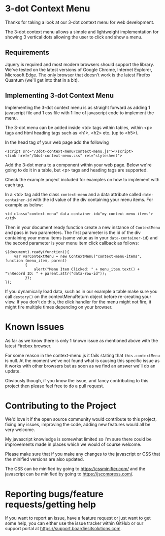 # 3-dot Context Menu

Thanks for taking a look at our 3-dot context menu for web 
development. 

The 3-dot context menu allows a simple and lightweight
implementation for showing 3 vertical dots allowing the user
to click and show a menu. 

## Requirements
Jquery is required and most modern browsers should support
the library. We've tested on the latest versions of Google
Chrome, Internet Explorer, Microsoft Edge. The only browser
that doesn't work is the latest Firefox Quantum (we'll get
into that in a bit). 

## Implementing 3-dot Context Menu
Implementing the 3-dot context menu is as straight forward
as adding 1 javascript file and 1 css file with 1 line
of javascript code to implement the menu. 

The 3-dot menu can be added inside &lt;td&gt; tags within 
tables, within &lt;p&gt; tags and html heading tags such as
&lt;h1&gt;, &lt;h2&gt; etc. (up to &lt;h5&gt;). 

In the head tag of your web page add the following

```
<script src="/3dot-context-menu/context-menu.js"></script>
<link href="/3dot-context-menu.css" rel="stylesheet">
```

Add the 3-dot menu to a component within your web page. Below
we're going to do it in a table, but &lt;p&gt; tags and 
heading tags are supported. 

Check the example project included for examples on how
to implement with each tag. 

In a &lt;td&gt; tag add the class `context-menu` and a data
attribute called `date-container-id` with the id value of
the div containing your menu items. For example as below:

```
<td class="context-menu" data-container-id="my-context-menu-items"></td>
```

Then in your document ready function create a new instance
of `ContextMenu` and pass in two parameters. The first parameter
is the id of the div containing your menu items (same value as
in your `data-container-id`) and the second parameter is your
menu item click callback as follows:

```
$(document).ready(function(){
    var varContextMenu = new ContextMenu("context-menu-items", function (menu_item, parent)
         {
             alert("Menu Item Clicked: " + menu_item.text() + "\nRecord ID: " + parent.attr("data-row-id"));
         });
});
```

If you dynamically load data, such as in our example a table
make sure you call `destory()` on the contextMenuReturn object
before re-creating your view. If you don't do this, the click
handler for the menu might not fire, it might fire multiple
times depending on your browser.

# Known Issues
As far as we know there is only 1 known issue as mentioned
above with the latest Firebox browser. 

For some reason in the context-menu.js it fails stating that
`this.contextMenu` is null. At the moment we've not found
what is causing this specific issue as it works with other
browsers but as soon as we find an answer we'll do an update. 

Obviously though, if you know the issue, and fancy contributing
to this project then please feel free to do a pull request. 

# Contributing to the Project
We'd love it if the  open source community would contribute
to this project, fixing any issues, improving the code, adding
new features would all be very welcome. 

My javascript knowledge is somewhat limited so I'm sure
there could be improvements made in places which we would of 
course welcome. 

Please make sure that if you make any changes to the javascript
or CSS that the minified versions are also updated. 

The CSS can be minified by going to https://cssminifier.com/ 
and the javascript can be minified by going to https://jscompress.com/. 

# Reporting bugs/feature requests/getting help
If you want to report an issue, have a feature request
or just want to get some help, you can either use the issue
tracker within GitHub or our support portal at https://support.boardiesitsolutions.com. 
 